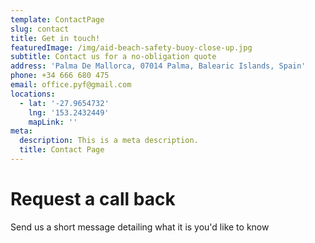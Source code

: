 ```yaml
---
template: ContactPage
slug: contact
title: Get in touch!
featuredImage: /img/aid-beach-safety-buoy-close-up.jpg
subtitle: Contact us for a no-obligation quote
address: 'Palma De Mallorca, 07014 Palma, Balearic Islands, Spain'
phone: +34 666 680 475
email: office.pyf@gmail.com
locations:
  - lat: '-27.9654732'
    lng: '153.2432449'
    mapLink: ''
meta:
  description: This is a meta description.
  title: Contact Page
---
```

# Request a call back

Send us a short message detailing what it is you'd like to know

